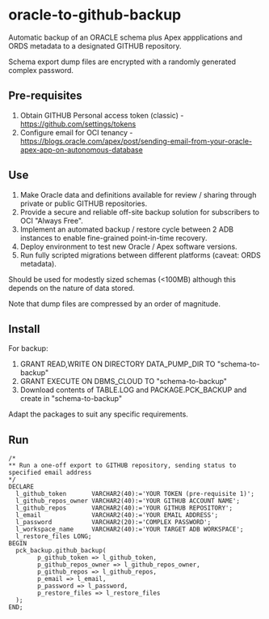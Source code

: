 # oracle-to-github-backup
Automatic backup of an ORACLE schema plus Apex appplications and ORDS metadata to a designated GITHUB repository.

Schema export dump files are encrypted with a randomly generated complex password.

## Pre-requisites
1. Obtain GITHUB Personal access token (classic) - https://github.com/settings/tokens
2. Configure email for OCI tenancy - https://blogs.oracle.com/apex/post/sending-email-from-your-oracle-apex-app-on-autonomous-database

## Use
1. Make Oracle data and definitions available for review / sharing through private or public GITHUB repositories.
2. Provide a secure and reliable off-site backup solution for subscribers to OCI "Always Free". 
3. Implement an automated backup / restore cycle between 2 ADB instances to enable fine-grained point-in-time recovery.
4. Deploy environment to test new Oracle / Apex software versions.
5. Run fully scripted migrations between different platforms (caveat: ORDS metadata).

Should be used for modestly sized schemas (<100MB) although this depends on the nature of data stored.

Note that dump files are compressed by an order of magnitude.

## Install
For backup:
1. GRANT READ,WRITE ON DIRECTORY DATA_PUMP_DIR TO "schema-to-backup"
2. GRANT EXECUTE ON DBMS_CLOUD TO "schema-to-backup"
3. Download contents of TABLE.LOG and PACKAGE.PCK_BACKUP and create in "schema-to-backup"

Adapt the packages to suit any specific requirements.

## Run
```
/*
** Run a one-off export to GITHUB repository, sending status to specified email address
*/
DECLARE
  l_github_token       VARCHAR2(40):='YOUR TOKEN (pre-requisite 1)'; 
  l_github_repos_owner VARCHAR2(40):='YOUR GITHUB ACCOUNT NAME';
  l_github_repos       VARCHAR2(40):='YOUR GITHUB REPOSITORY';
  l_email              VARCHAR2(40):='YOUR EMAIL ADDRESS';  
  l_password           VARCHAR2(20):='COMPLEX PASSWORD';
  l_workspace_name     VARCHAR2(40):='YOUR TARGET ADB WORKSPACE';
  l_restore_files LONG;                
BEGIN 
  pck_backup.github_backup(
        p_github_token => l_github_token,
        p_github_repos_owner => l_github_repos_owner,
        p_github_repos => l_github_repos,
        p_email => l_email,
        p_password => l_password,
        p_restore_files => l_restore_files
  );
END;
```
